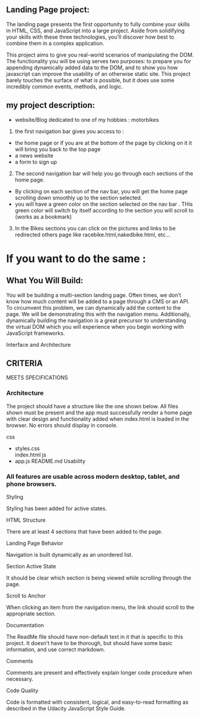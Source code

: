 ## Landing Page project: ##

The landing page presents the first opportunity to fully combine your skills in HTML, CSS, and JavaScript into a large project. Aside from solidifying your skills with these three technologies, you’ll discover how best to combine them in a complex application.

This project aims to give you real-world scenarios of manipulating the DOM. The functionality you will be using serves two purposes: to prepare you for appending dynamically added data to the DOM, and to show you how javascript can improve the usability of an otherwise static site. This project barely touches the surface of what is possible, but it does use some incredibly common events, methods, and logic.


## my project description: ##
- website/Blog dedicated to one of my hobbies : motorbikes
1. the first navigation bar gives you access to :
  * the home page or if you are at the bottom of the page by clicking on it it will bring you back to the top page
  * a news website
  * a form to sign up 

2. The second navigation bar will help you go through each sections of the home page. 
  * By clicking on each section of the nav bar, you will get the home page scrolling down smoothly up to the section selected.
  * you will have a green color on the section selected on the nav bar . THis green color will switch by itself according to the section you will scroll to (works as a bookmark)

3. In the Bikes sections you can click on the pictures and links to be redirected others page like racebike.html,nakedbike.html, etc...  


# If you want to do the same : #
## What You Will Build: ##
You will be building a multi-section landing page. Often times, we don’t know how much content will be added to a page through a CMS or an API. To circumvent this problem, we can dynamically add the content to the page. We will be demonstrating this with the navigation menu. Additionally, dynamically building the navigation is a great precursor to understanding the virtual DOM which you will experience when you begin working with JavaScript frameworks.


Interface and Architecture

## CRITERIA ##
MEETS SPECIFICATIONS
### Architecture ###

The project should have a structure like the one shown below. All files shown must be present and the app must successfully render a home page with clear design and functionality added when index.html is loaded in the browser. No errors should display in console.

css
- styles.css    
index.html
js
- app.js
README.md
Usability

### All features are usable across modern desktop, tablet, and phone browsers. ###

Styling

Styling has been added for active states.

HTML Structure

There are at least 4 sections that have been added to the page.

Landing Page Behavior


Navigation is built dynamically as an unordered list.

Section Active State

It should be clear which section is being viewed while scrolling through the page.

Scroll to Anchor

When clicking an item from the navigation menu, the link should scroll to the appropriate section.

Documentation


The ReadMe file should have non-default text in it that is specific to this project. It doesn’t have to be thorough, but should have some basic information, and use correct markdown.

Comments

Comments are present and effectively explain longer code procedure when necessary.

Code Quality

Code is formatted with consistent, logical, and easy-to-read formatting as described in the Udacity JavaScript Style Guide.
